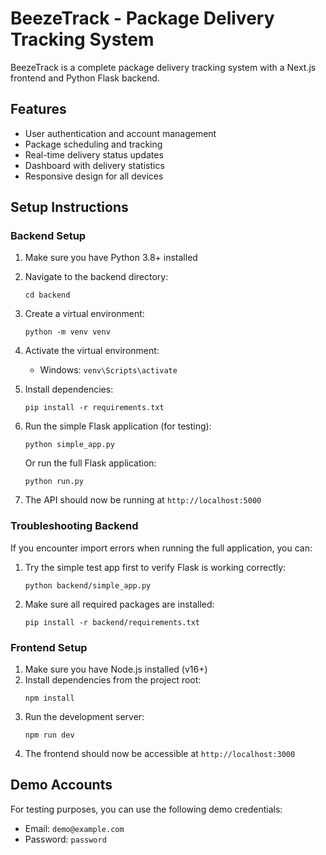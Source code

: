 # BeezeTrack - Package Delivery Tracking System

BeezeTrack is a complete package delivery tracking system with a Next.js frontend and Python Flask backend.

## Features

- User authentication and account management
- Package scheduling and tracking
- Real-time delivery status updates
- Dashboard with delivery statistics
- Responsive design for all devices

## Setup Instructions

### Backend Setup

1. Make sure you have Python 3.8+ installed
2. Navigate to the backend directory:
   ```
   cd backend
   ```
3. Create a virtual environment:
   ```
   python -m venv venv
   ```
4. Activate the virtual environment:
   - Windows: `venv\Scripts\activate`
     
5. Install dependencies:
   ```
   pip install -r requirements.txt
   ```
6. Run the simple Flask application (for testing):
   ```
   python simple_app.py
   ```
   Or run the full Flask application:
   ```
   python run.py
   ```
7. The API should now be running at `http://localhost:5000`

### Troubleshooting Backend

If you encounter import errors when running the full application, you can:

1. Try the simple test app first to verify Flask is working correctly:
   ```
   python backend/simple_app.py
   ```
2. Make sure all required packages are installed:
   ```
   pip install -r backend/requirements.txt
   ```

### Frontend Setup

1. Make sure you have Node.js installed (v16+)
2. Install dependencies from the project root:
   ```
   npm install
   ```
3. Run the development server:
   ```
   npm run dev
   ```
4. The frontend should now be accessible at `http://localhost:3000`

## Demo Accounts

For testing purposes, you can use the following demo credentials:

- Email: `demo@example.com`
- Password: `password`
